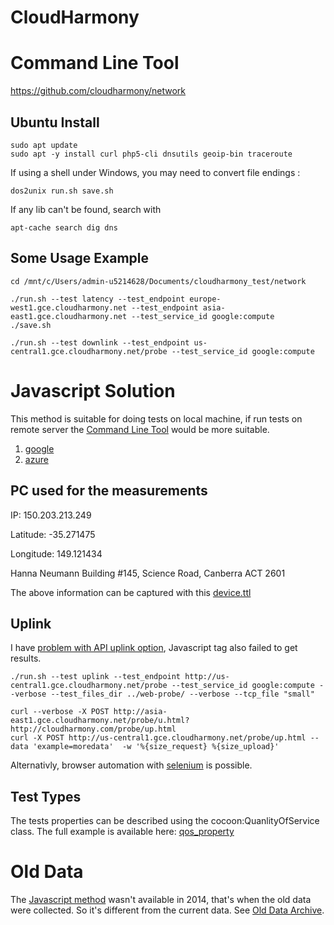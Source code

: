 # CloudHarmony
# Command Line Tool
https://github.com/cloudharmony/network

## Ubuntu Install

    sudo apt update
    sudo apt -y install curl php5-cli dnsutils geoip-bin traceroute

If using a shell under Windows, you may need to convert file endings :

    dos2unix run.sh save.sh

If any lib can't be found, search with

    apt-cache search dig dns

## Some Usage Example

    cd /mnt/c/Users/admin-u5214628/Documents/cloudharmony_test/network

    ./run.sh --test latency --test_endpoint europe-west1.gce.cloudharmony.net --test_endpoint asia-east1.gce.cloudharmony.net --test_service_id google:compute
    ./save.sh

    ./run.sh --test downlink --test_endpoint us-central1.gce.cloudharmony.net/probe --test_service_id google:compute 

# Javascript Solution
This method is suitable for doing tests on local machine, if run tests on remote server the [Command Line Tool](#command-line-tool) would be more suitable.
1. [google](google/)
2. [azure](azure/)

## PC used for the measurements
IP: 150.203.213.249

Latitude: -35.271475

Longitude: 149.121434

Hanna Neumann Building #145, Science Road, Canberra ACT 2601

The above information can be captured with this [device.ttl](../sparql-generate/result/device.ttl)

## Uplink
I have [problem with API uplink option](https://github.com/cloudharmony/network/issues/1),
Javascript tag also failed to get results.

    ./run.sh --test uplink --test_endpoint http://us-central1.gce.cloudharmony.net/probe --test_service_id google:compute --verbose --test_files_dir ../web-probe/ --verbose --tcp_file "small"

    curl --verbose -X POST http://asia-east1.gce.cloudharmony.net/probe/u.html?http://cloudharmony.com/probe/up.html
    curl -X POST http://us-central1.gce.cloudharmony.net/probe/up.html --data 'example=moredata'  -w '%{size_request} %{size_upload}'

Alternativly, browser automation with [selenium](selenium/) is possible.

## Test Types
The tests properties can be described using the cocoon:QuanlityOfService class.
The full example is available here: [qos_property](../sparql-generate/result/qos_property.ttl)

# Old Data
The [Javascript method](#javascript-solution) wasn't available in 2014, that's when the old data were collected.
So it's different from the current data.
See [Old Data Archive](old_data_archive/).
